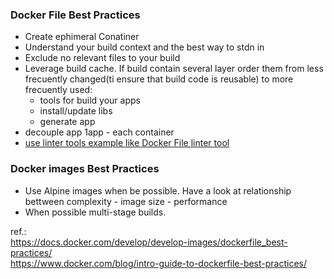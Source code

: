 ### Docker File Best Practices 
* Create ephimeral Conatiner 
* Understand your build context and the best way to stdn in 
* Exclude no relevant files to your build
* Leverage build cache. If build contain several layer order them from less frecuently changed(ti ensure that build code is reusable) to more frecuently used:
   - tools for build your apps
   - install/update libs 
   - generate app
* decouple app 1app - each container 
* [use linter tools example like Docker File linter tool](https://hadolint.github.io/hadolint/)

### Docker images Best Practices
* Use Alpine images when be possible. Have a look at relationship bettween complexity - image size - performance   
* When possible multi-stage builds.

ref.:</br> 
https://docs.docker.com/develop/develop-images/dockerfile_best-practices/ </br>
https://www.docker.com/blog/intro-guide-to-dockerfile-best-practices/
